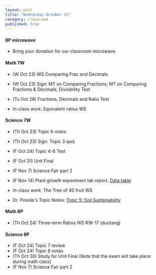 ```yaml
---
layout: post
title: "Wednesday October 22"
category: classroom
published: true
---
```


#### 8P microwave
* Bring your donation for our classroom microwave. 

#### Math 7W
* (W Oct 23) WS Comparing Frac and Decimals
* (W Oct 23) Sign: MT on Comparing Fractions; MT on Comparing Fractions & Decimals; Divisibility Test
* (Tu Oct 28) Fractions, Decimals and Ratio Test

* In-class work: Equivalent ratios WS

#### Science 7W
* (Th Oct 23) Topic 6 notes
* (Th Oct 23) Sign: Topic 3 quiz
* (F Oct 24) Topic 4-6 Test
* (F Oct 31) Unit Final

* (F Nov 7) Science Fair part 2
* (F Nov 14) Plant growth experiment lab report. [Data table](https://www.dropbox.com/s/sosqormxox53y8g/Bean%20Germination%20Experiment%20Observations%20Template%20Data%20Tables.docx?dl=0)

* In-class work: The Tree of 40 fruit WS
* Dr. Pineda's  Topic Notes: [Topic 5: Soil Sustainability](http://drpineda.ca/classroom/notes/Science7/PlantsForFoodAndFibre/Topic5-SoilSustainability.html)

#### Math 8P
* (Th Oct 24) Three-term Ratios WS R16-17 (duotang)

#### Science 8P
* (F Oct 24) Topic 7 review
* (F Oct 24) Topic 8 notes
* (Th Oct 30) Study for Unit Final (Note that the exam will take place during math class)
* (F Nov 7) Science Fair part 2

